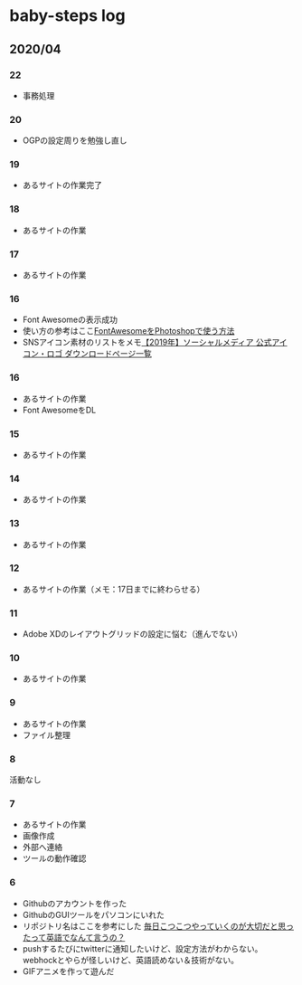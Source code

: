 
# baby-steps log

## 2020/04

### 22

* 事務処理

### 20

* OGPの設定周りを勉強し直し

### 19

* あるサイトの作業完了

### 18

* あるサイトの作業

### 17

* あるサイトの作業

### 16

* Font Awesomeの表示成功
* 使い方の参考はここ[FontAwesomeをPhotoshopで使う方法](http://2ldk-yck.com/photoshop002/)
* SNSアイコン素材のリストをメモ[【2019年】ソーシャルメディア 公式アイコン・ロゴ ダウンロードページ一覧](http://hyugarin.com/2707/)

### 16

* あるサイトの作業
* Font AwesomeをDL

### 15

* あるサイトの作業

### 14

* あるサイトの作業

### 13

* あるサイトの作業

### 12

* あるサイトの作業（メモ：17日までに終わらせる）

### 11

* Adobe XDのレイアウトグリッドの設定に悩む（進んでない）

### 10

* あるサイトの作業

### 9

* あるサイトの作業
* ファイル整理

### 8

活動なし

### 7

* あるサイトの作業
* 画像作成
* 外部へ連絡
* ツールの動作確認

### 6

* Githubのアカウントを作った
* GithubのGUIツールをパソコンにいれた
* リポジトリ名はここを参考にした [毎日こつこつやっていくのが大切だと思ったって英語でなんて言うの？](https://eikaiwa.dmm.com/uknow/questions/38944/)
* pushするたびにtwitterに通知したいけど、設定方法がわからない。webhockとやらが怪しいけど、英語読めない＆技術がない。
* GIFアニメを作って遊んだ